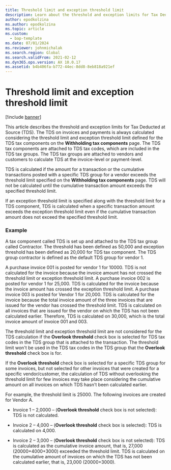 ```yaml
---
title: Threshold limit and exception threshold limit
description: Learn about the threshold and exception limits for Tax Deducted at Source (TDS), including an example about threshold limits.
author: epodkolzina
ms.author: epodkolzina
ms.topic: article
ms.custom: 
  - bap-template
ms.date: 07/01/2024
ms.reviewer: johnmichalak
ms.search.region: Global
ms.search.validFrom: 2021-02-12
ms.dyn365.ops.version: AX 10.0.17
ms.assetid: b4b406fa-b772-44ec-8dd8-8eb818a921ef
---
```


# Threshold limit and exception threshold limit

[!include [banner](../../includes/banner.md)]

This article describes the threshold and exception limits for Tax Deducted at Source (TDS). The TDS on invoices and payments is always calculated considering the threshold limit and exception threshold limit defined for the TDS tax components on the **Withholding tax components** page. The TDS tax components are attached to TDS tax codes, which are included in the TDS tax groups. The TDS tax groups are attached to vendors and customers to calculate TDS at the invoice-level or payment-level.

TDS is calculated if the amount for a transaction or the cumulative transactions posted with a specific TDS group for a vendor exceeds the threshold limit specified on the **Withholding tax components** page. TDS will not be calculated until the cumulative transaction amount exceeds the specified threshold limit.

If an exception threshold limit is specified along with the threshold limit for a TDS component, TDS is calculated when a specific transaction amount exceeds the exception threshold limit even if the cumulative transaction amount does not exceed the specified threshold limit.

### Example
A tax component called TDS is set up and attached to the TDS tax group called Contractor. The threshold has been defined as 50,000 and exception threshold has been defined as 20,000 for TDS tax component. The TDS group contractor is defined as the default TDS group for vendor 1.

A purchase invoice 001 is posted for vendor 1 for 10000. TDS is not calculated for the invoice because the invoice amount has not crossed the threshold limit or exception threshold limit. A purchase invoice 002 is posted for vendor 1 for 25,000. TDS is calculated for the invoice because the invoice amount has crossed the exception threshold limit. A purchase invoice 003 is posted for Vendor 1 for 20,000. TDS is calculated for the invoice because the total invoice amount of the three invoices that are issued for the vendor has crossed the threshold limit. TDS is calculated on all invoices that are issued for the vendor on which the TDS has not been calculated earlier. Therefore, TDS is calculated on 30,000, which is the total invoice amount of invoice 001 and 003.

The threshold limit and exception threshold limit are not considered for the TDS calculation if the **Overlook threshold** check box is selected for TDS tax codes in the TDS group that is attached to the transaction. The threshold limit won't be used in the TDS tax codes in the TDS group that the **Overlook threshold** check box is for.

If the **Overlook threshold** check box is selected for a specific TDS group for some invoices, but not selected for other invoices that were created for a specific vendor/customer, the calculation of TDS without overlooking the threshold limit for few invoices may take place considering the cumulative amount on all invoices on which TDS hasn't been calculated earlier.

For example, the threshold limit is 25000. The following invoices are created for Vendor A.

- Invoice 1 – 2,0000 – (**Overlook threshold** check box is not selected): TDS is not calculated.

- Invoice 2 – 4,000 – (**Overlook threshold** check box is selected): TDS is calculated on 4,000.

- Invoice 2 – 3,000 – (**Overlook threshold** check box is not selected): TDS is calculated as the cumulative invoice amount, that is, 27,000 (20000+4000+3000) exceeded the threshold limit. TDS is calculated on the cumulative amount of invoices on which the TDS has not been calculated earlier, that is, 23,000 (20000+3000).
